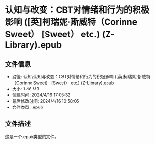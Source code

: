 ﻿# 认知与改变：CBT对情绪和行为的积极影响 ([英]柯瑞妮·斯威特（Corinne Sweet） [Sweet） etc.) (Z-Library).epub

## 文件信息
- 路径: 认知\认知与改变：CBT对情绪和行为的积极影响 ([英]柯瑞妮·斯威特（Corinne Sweet） [Sweet） etc.) (Z-Library).epub
- 大小: 1.46 MB
- 创建时间: 2024/4/16 17:08:32
- 最后修改时间: 2024/4/16 10:58:05
- 文件类型: .epub

## 文件描述
这是一个.epub类型的文件。

